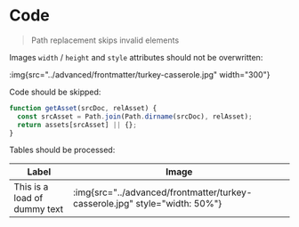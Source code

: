 # Code

> Path replacement skips invalid elements

Images `width` / `height` and `style` attributes should not be overwritten:

:img{src="../advanced/frontmatter/turkey-casserole.jpg" width="300"}

Code should be skipped:

```js
function getAsset(srcDoc, relAsset) {
  const srcAsset = Path.join(Path.dirname(srcDoc), relAsset);
  return assets[srcAsset] || {};
}
```

Tables should be processed:

| Label                        | Image                                                                      |
|------------------------------|-----------------------------------------------------------------------------|
| This is a load of dummy text | :img{src="../advanced/frontmatter/turkey-casserole.jpg" style="width: 50%"} |
